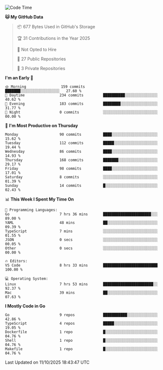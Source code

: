 <!--START_SECTION:waka-->
![Code Time](http://img.shields.io/badge/Code%20Time-1%2C529%20hrs%2043%20mins-blue)

**🐱 My GitHub Data** 

> 📦 677 Bytes Used in GitHub's Storage 
 > 
> 🏆 31 Contributions in the Year 2025
 > 
> 🚫 Not Opted to Hire
 > 
> 📜 27 Public Repositories 
 > 
> 🔑 3 Private Repositories 
 > 
**I'm an Early 🐤** 

```text
🌞 Morning                159 commits         ███████░░░░░░░░░░░░░░░░░░   27.60 % 
🌆 Daytime                234 commits         ██████████░░░░░░░░░░░░░░░   40.62 % 
🌃 Evening                183 commits         ████████░░░░░░░░░░░░░░░░░   31.77 % 
🌙 Night                  0 commits           ░░░░░░░░░░░░░░░░░░░░░░░░░   00.00 % 
```
📅 **I'm Most Productive on Thursday** 

```text
Monday                   90 commits          ████░░░░░░░░░░░░░░░░░░░░░   15.62 % 
Tuesday                  112 commits         █████░░░░░░░░░░░░░░░░░░░░   19.44 % 
Wednesday                86 commits          ████░░░░░░░░░░░░░░░░░░░░░   14.93 % 
Thursday                 168 commits         ███████░░░░░░░░░░░░░░░░░░   29.17 % 
Friday                   98 commits          ████░░░░░░░░░░░░░░░░░░░░░   17.01 % 
Saturday                 8 commits           ░░░░░░░░░░░░░░░░░░░░░░░░░   01.39 % 
Sunday                   14 commits          █░░░░░░░░░░░░░░░░░░░░░░░░   02.43 % 
```


📊 **This Week I Spent My Time On** 

```text
💬 Programming Languages: 
Go                       7 hrs 36 mins       ██████████████████████░░░   89.00 % 
YAML                     48 mins             ██░░░░░░░░░░░░░░░░░░░░░░░   09.39 % 
TypeScript               7 mins              ░░░░░░░░░░░░░░░░░░░░░░░░░   01.55 % 
JSON                     0 secs              ░░░░░░░░░░░░░░░░░░░░░░░░░   00.05 % 
Other                    0 secs              ░░░░░░░░░░░░░░░░░░░░░░░░░   00.00 % 

🔥 Editors: 
VS Code                  8 hrs 33 mins       █████████████████████████   100.00 % 

💻 Operating System: 
Linux                    7 hrs 53 mins       ███████████████████████░░   92.37 % 
Mac                      39 mins             ██░░░░░░░░░░░░░░░░░░░░░░░   07.63 % 
```

**I Mostly Code in Go** 

```text
Go                       9 repos             ███████████░░░░░░░░░░░░░░   42.86 % 
TypeScript               4 repos             █████░░░░░░░░░░░░░░░░░░░░   19.05 % 
Dockerfile               1 repo              █░░░░░░░░░░░░░░░░░░░░░░░░   04.76 % 
Shell                    1 repo              █░░░░░░░░░░░░░░░░░░░░░░░░   04.76 % 
Makefile                 1 repo              █░░░░░░░░░░░░░░░░░░░░░░░░   04.76 % 
```




 Last Updated on 11/10/2025 18:43:47 UTC
<!--END_SECTION:waka-->
